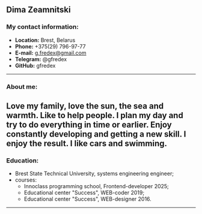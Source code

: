 ## Dima Zeamnitski
### My contact information:
+ **Location:** Brest, Belarus  
+ **Phone:** +375(29) 796-97-77  
+ **E-mail:** g.fredex@gmail.com  
+ **Telegram:** @gfredex  
+ **GitHub:** gfredex
-----
### About me:

Love my family, love the sun, the sea and warmth. Like to help people. I plan my day and try to do everything in time or earlier. Enjoy constantly developing and getting a new skill. I enjoy the result. I like cars and swimming.
-----
### Education:

+ Brest State Technical University, systems engineering engineer;  
+ courses:
	+ Innoclass programming school, Frontend-developer 2025;
    + Educational center "Success", WEB-coder 2019;
	+ Educational center "Success", WEB-designer 2016.
-----
